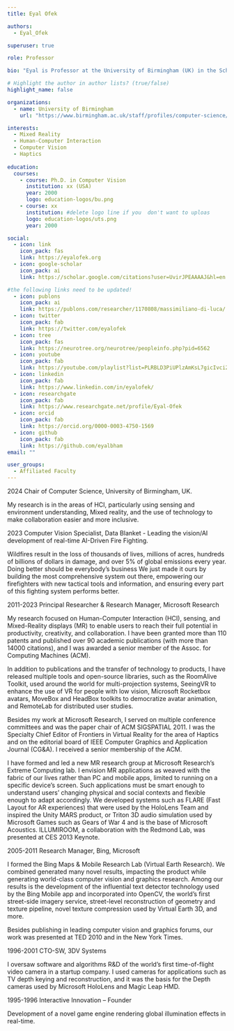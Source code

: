 ```yaml
---
title: Eyal Ofek

authors:
  - Eyal_Ofek

superuser: true

role: Professor

bio: "Eyal is Professor at the University of Birmingham (UK) in the School of Computer Science."

# Highlight the author in author lists? (true/false)
highlight_name: false

organizations:
  - name: University of Birmingham
    url: "https://www.birmingham.ac.uk/staff/profiles/computer-science/academic-staff/ofek-eyal"

interests:
  - Mixed Reality
  - Human-Computer Interaction
  - Computer Vision
  - Haptics
 
education:
  courses:
    - course: Ph.D. in Computer Vision
      institution: xx (USA)
      year: 2000
      logo: education-logos/bu.png
    - course: xx
      institution: #delete logo line if you  don't want to uploas
      logo: education-logos/uts.png
      year: 2000

social:
  - icon: link
    icon_pack: fas
    link: https://eyalofek.org
  - icon: google-scholar
    icon_pack: ai
    link: https://scholar.google.com/citations?user=UvirJPEAAAAJ&hl=en

#the following links need to be updated!
  - icon: publons
    icon_pack: ai
    link: https://publons.com/researcher/1170808/massimiliano-di-luca/
  - icon: twitter
    icon_pack: fab
    link: https://twitter.com/eyalofek
  - icon: tree
    icon_pack: fas
    link: https://neurotree.org/neurotree/peopleinfo.php?pid=6562
  - icon: youtube
    icon_pack: fab
    link: https://youtube.com/playlist?list=PLRBLD3PiUPlzAmKsL7gicIvci2lRXoZah
  - icon: linkedin
    icon_pack: fab
    link: https://www.linkedin.com/in/eyalofek/
  - icon: researchgate
    icon_pack: fab
    link: https://www.researchgate.net/profile/Eyal-Ofek
  - icon: orcid
    icon_pack: fab
    link: https://orcid.org/0000-0003-4750-1569
  - icon: github
    icon_pack: fab
    link: https://github.com/eyalbham
email: ""

user_groups:
  - Affiliated Faculty
---
```



2024 Chair of Computer Science, University of Birmingham, UK.

My research is in the areas of HCI, particularly using sensing and environment understanding, Mixed reality, and the use of technology to make collaboration easier and more inclusive.


2023 Computer Vision Specialist, Data Blanket - Leading the vision/AI development of real-time AI-Driven Fire Fighting.

Wildfires result in the loss of thousands of lives, millions of acres, hundreds of billions of dollars in damage, and over 5% of global emissions every year. Doing better should be everybody’s business ‍We just made it ours by building the most comprehensive system out there, empowering our firefighters with new tactical tools and information, and ensuring every part of this fighting system performs better.

2011-2023 Principal Researcher & Research Manager, Microsoft Research

My research focused on Human-Computer Interaction (HCI), sensing, and Mixed-Reality displays (MR) to enable users to reach their full potential in productivity, creativity, and collaboration. I have been granted more than 110 patents and published over 90 academic publications (with more than 14000 citations), and I was awarded a senior member of the Assoc. for Computing Machines (ACM).

In addition to publications and the transfer of technology to products, I have released multiple tools and open-source libraries, such as the RoomAlive Toolkit, used around the world for multi-projection systems, SeeingVR to enhance the use of VR for people with low vision, Microsoft Rocketbox avatars, MoveBox and HeadBox toolkits to democratize avatar animation, and RemoteLab for distributed user studies.

Besides my work at Microsoft Research, I served on multiple conference committees and was the paper chair of ACM SIGSPATIAL 2011. I was the Specialty Chief Editor of Frontiers in Virtual Reality for the area of Haptics and on the editorial board of IEEE Computer Graphics and Application Journal (CG&A). I received a senior membership of the ACM.

I have formed and led a new MR research group at Microsoft Research’s Extreme Computing lab. I envision MR applications as weaved with the fabric of our lives rather than PC and mobile apps, limited to running on a specific device’s screen. Such applications must be smart enough to understand users’ changing physical and social contexts and flexible enough to adapt accordingly. We developed systems such as FLARE (Fast Layout for AR experiences) that were used by the HoloLens Team and inspired the Unity MARS product, or Triton 3D audio simulation used by Microsoft Games such as Gears of War 4 and is the base of Microsoft Acoustics. ILLUMIROOM, a collaboration with the Redmond Lab, was presented at CES 2013 Keynote.


2005-2011 Research Manager, Bing, Microsoft

I formed the Bing Maps & Mobile Research Lab (Virtual Earth Research). We combined generated many novel results, impacting the product while generating world-class computer vision and graphics research. Among our results is the development of the influential text detector technology used by the Bing Mobile app and incorporated into OpenCV, the world’s first street-side imagery service, street-level reconstruction of geometry and texture pipeline, novel texture compression used by Virtual Earth 3D, and more.

Besides publishing in leading computer vision and graphics forums, our work was presented at TED 2010 and in the New York Times.


1996-2001 CTO-SW, 3DV Systems 

I oversaw software and algorithms R&D of the world’s first time-of-flight video camera in a startup company. I used cameras for applications such as TV depth keying and reconstruction, and it was the basis for the Depth cameras used by Microsoft HoloLens and Magic Leap HMD.


1995-1996 Interactive Innovation – Founder

Development of a novel game engine rendering global illumination effects in real-time. 


